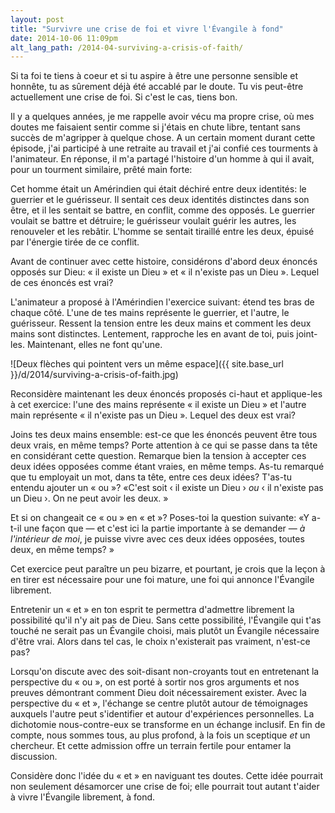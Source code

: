 ```yaml
---
layout: post
title: "Survivre une crise de foi et vivre l'Évangile à fond"
date: 2014-10-06 11:09pm
alt_lang_path: /2014-04-surviving-a-crisis-of-faith/
---
```


Si ta foi te tiens à coeur et si tu aspire à être une personne sensible et honnête, tu as sûrement déjà été accablé par le doute. Tu vis peut-être actuellement une crise de foi. Si c'est le cas, tiens bon.

Il y a quelques années, je me rappelle avoir vécu ma propre crise, où mes doutes me faisaient sentir comme si j'étais en chute libre, tentant sans succès de m'agripper à quelque chose. A un certain moment durant cette épisode, j'ai participé à une retraite au travail et j'ai confié ces tourments à l'animateur. En réponse, il m'a partagé l'histoire d'un homme à qui il avait, pour un tourment similaire, prêté main forte:

Cet homme était un Amérindien qui était déchiré entre deux identités: le guerrier et le guérisseur. Il sentait ces deux identités distinctes dans son être, et il les sentait se battre, en conflit, comme des opposés. Le guerrier voulait se battre et détruire; le guérisseur voulait guérir les autres, les renouveler et les rebâtir. L'homme se sentait tiraillé entre les deux, épuisé par l'énergie tirée de ce conflit.

Avant de continuer avec cette histoire, considérons d'abord deux énoncés opposés sur Dieu: « il existe un Dieu » et « il n'existe pas un Dieu ». Lequel de ces énoncés est vrai?

<!-- MORE -->

L'animateur a proposé à l'Amérindien l'exercice suivant: étend tes bras de chaque côté. L'une de tes mains représente le guerrier, et l'autre, le guérisseur. Ressent la tension entre les deux mains et comment les deux mains sont distinctes. Lentement, rapproche les en avant de toi, puis joint-les. Maintenant, elles ne font qu'une.

![Deux flèches qui pointent vers un même espace]({{ site.base_url }}/d/2014/surviving-a-crisis-of-faith.jpg)

Reconsidère maintenant les deux énoncés proposés ci-haut et applique-les à cet exercice: l'une des mains représente « il existe un Dieu » et l'autre main représente « il n'existe pas un Dieu ». Lequel des deux est vrai?

Joins tes deux mains ensemble: est-ce que les énoncés peuvent être tous deux vrais, en même temps? Porte attention à ce qui se passe dans ta tête en considérant cette question. Remarque bien la tension à accepter ces deux idées opposées comme étant vraies, en même temps. As-tu remarqué que tu employait un mot, dans ta tête, entre ces deux idées? T'as-tu entendu ajouter un « ou »? «C'est soit ‹ il existe un Dieu › _ou_ ‹ il n'existe pas un Dieu ›. On ne peut avoir les deux. »

Et si on changeait ce « ou » en « et »? Poses-toi la question suivante: «Y a-t-il une façon que &mdash; et c'est ici la partie importante à se demander &mdash; _à l'intérieur de moi_, je puisse vivre avec ces deux idées opposées, toutes deux, en même temps? »

Cet exercice peut paraître un peu bizarre, et pourtant, je crois que la leçon à en tirer est nécessaire pour une foi mature, une foi qui annonce l'Évangile librement.

Entretenir un « et » en ton esprit te permettra d'admettre librement la possibilité qu'il n'y ait pas de Dieu. Sans cette possibilité, l'Évangile qui t'as touché ne serait pas un Évangile choisi, mais plutôt un Évangile nécessaire d'être vrai. Alors dans tel cas, le choix n'existerait pas vraiment, n'est-ce pas?

Lorsqu'on discute avec des soit-disant non-croyants tout en entretenant la perspective du « ou », on est porté à sortir nos gros arguments et nos preuves démontrant comment Dieu doit nécessairement exister. Avec la perspective du « et », l'échange se centre plutôt autour de témoignages auxquels l'autre peut s'identifier et autour d'expériences personnelles. La dichotomie nous-contre-eux se transforme en un échange inclusif. En fin de compte, nous sommes tous, au plus profond, à la fois un sceptique _et_ un chercheur. Et cette admission offre un terrain fertile pour entamer la discussion.

Considère donc l'idée du « et » en naviguant tes doutes. Cette idée pourrait non seulement désamorcer une crise de foi; elle pourrait tout autant t'aider à vivre l'Évangile librement, à fond.
